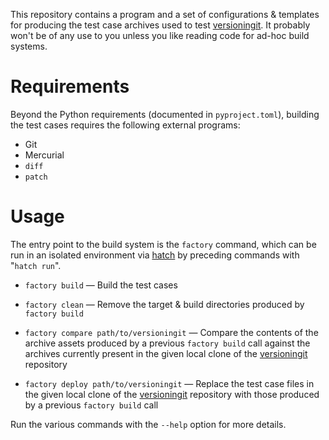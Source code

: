 This repository contains a program and a set of configurations & templates for
producing the test case archives used to test [versioningit][].  It probably
won't be of any use to you unless you like reading code for ad-hoc build
systems.

[versioningit]: https://github.com/jwodder/versioningit

Requirements
============

Beyond the Python requirements (documented in `pyproject.toml`), building the
test cases requires the following external programs:

- Git
- Mercurial
- `diff`
- `patch`

Usage
=====

The entry point to the build system is the `factory` command, which can be run
in an isolated environment via [hatch][] by preceding commands with "`hatch
run`".

[hatch]: https://hatch.pypa.io

- `factory build` — Build the test cases

- `factory clean` — Remove the target & build directories produced by `factory
  build`

- `factory compare path/to/versioningit` — Compare the contents of the archive
  assets produced by a previous `factory build` call against the archives
  currently present in the given local clone of the [versioningit][] repository

- `factory deploy path/to/versioningit` — Replace the test case files in the
  given local clone of the [versioningit][] repository with those produced by a
  previous `factory build` call

Run the various commands with the `--help` option for more details.
